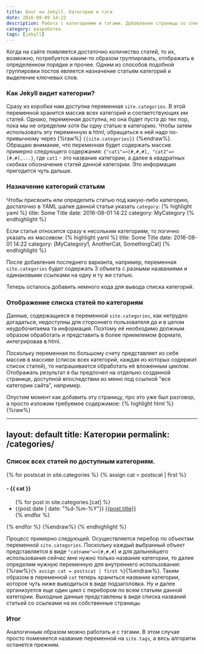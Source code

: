 ```yaml
---
title: Блог на Jekyll. Категории и тэги
date: 2016-08-09 14:22
description: Работа с категориями и тэгами. Добавление страницы со списком всех категорий
category: разработка
tags: [jekyll]
---
```

Когда на сайте появляется достаточно количество статей, то их, возможно, потребуется каким-то образом группировать, отображать в определенном порядке и прочее. Одним из способов подобной группировки постов является назначение статьям категорий и выделение ключевых слов.

### Как Jekyll видит категории?

Сразу из коробки нам доступна переменная `site.categories`. В этой переменной хранится массив всех категорий и соответствующих им статей. Однако, переменная доступна, но она будет пуста до тех пор, пока мы не определим хотя бы одну статью в категорию. Чтобы затем использовать эту переменную в html, обращаться к ней надо по-привычному через {%raw%} `{{site.categories}}` {%endraw%}. Обращаю внимание, что переменная будет содержать массив примерно следующего содержания: `{"cat1"=>[#,#,#], "cat2"=>[#,#],...}`, где `cat1` - это название категории, а далее в квадратных скобках обозначение статей данной категории. Это информация пригодится чуть дальше.

### Назначение категорий статьям

Чтобы присвоить или определить статью под какую-либо категорию, достаточно в YAML шапке данной статьи указать `category`:
{% highlight yaml %}
title: Some Title
date: 2016-08-01 14:22
category: MyCategory
{% endhighlight %}

Если статья относится сразу к несольким категориям, то логично указать их массивом:
{% highlight yaml %}
title: Some Title
date: 2016-08-01 14:22
category: [MyCategory1, AnotherCat, SomethingCat]
{% endhighlight %}

После добавления последнего варианта, например, переменная `site.categories` будет содержать 3 объекта с разными названиями и одинаковыми ссылками на одну и ту же статью.

Теперь осталось добавить немного кода для вывода списка категорий.

### Отображение списка статей по категориям

Данные, содержащиеся в переменной `site.categories`, как нетрудно догадаться, недоступны для стороннего пользователя да и в целом неудобочитаема та информация. Поэтому её необходимо должным образом обработать и представить в более приемлемом формате, интегрировав в html.

Поскольку переменная по большому счету представляет из себя массив в массиве (список всех категорий, каждая из которых содержит список статей), то напрашивается обработать её вложенным циклом. Отображать результат я бы предпочел на отдельно созданной странице, доступной впоследствии из меню под ссылкой "все категории сайта", например.

Опустим момент как добавить эту страницу, про это уже был разговор, а просто изложим требуемое содержимое:
{% highlight html %}
{%raw%}
<!-- categories.html -->
---
layout: default
title: Категории
permalink: /categories/
---

<h3>Список всех статей по доступным категориям.</h3>

{% for postscat in site.categories %}
{% assign cat = postscat | first %}
<h4 id="{{ cat | slugify }}"> - {{ cat }}</h4>
<ul>
	{% for post in site.categories.[cat] %}
	<li>
		{{post.date | date: "%d-%m-%Y"}}
		<a href="{{post.url}}">{{post.title}}</a>
	</li>
	{% endfor %}
</ul>
{% endfor %}
{%endraw%}
{% endhighlight %}

Процесс примерно следующий. Осуществляется перебор по объектам переменной `site.categories`. Поскольку каждый выбранный объект представляется в виде `"catname"=>[#,#,#]` и для дальнейшего использования сейчас мне нужно только название категории, то далее определим нужную переменную для внутреннего использования: {%raw%}`{% assign cat = postscat | first %}`{%endraw%}. Таким образом в переменной `cat` теперь храниться название категории, которое чуть ниже выводиться в виде подзаголовка. Ну и далее организуется еще один цикл с перебором по всем статьям данной категории. Выходные данные представлены в виде списка названий статьей со ссылками на их собственные страницы.

### Итог

Аналогичным образом можно работать и с тэгами. В этом случае просто поменяется название переменной на `site.tags`, а весь алгоритм останется прежним.
